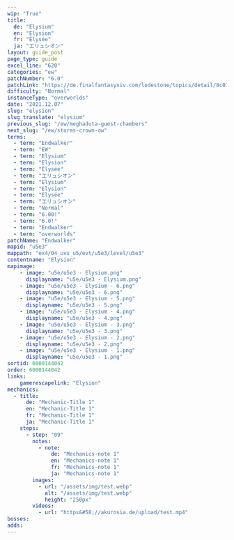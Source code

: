 ```yaml
---
wip: "True"
title:
  de: "Elysium"
  en: "Elysion"
  fr: "Élysée"
  ja: "エリュシオン"
layout: guide_post
page_type: guide
excel_line: "620"
categories: "ew"
patchNumber: "6.0"
patchLink: "https://de.finalfantasyxiv.com/lodestone/topics/detail/8c0146ce7f89035f0f27dcad1edcf30d3037fcf5"
difficulty: "Normal"
instanceType: "overworlds"
date: "2021.12.07"
slug: "elysion"
slug_translate: "elysium"
previous_slug: "/ew/meghaduta-guest-chambers"
next_slug: "/ew/storms-crown-ow"
terms:
  - term: "Endwalker"
  - term: "EW"
  - term: "Elysium"
  - term: "Elysion"
  - term: "Élysée"
  - term: "エリュシオン"
  - term: "Elysium"
  - term: "Elysion"
  - term: "Élysée"
  - term: "エリュシオン"
  - term: "Normal"
  - term: "6.00!"
  - term: "6.0!"
  - term: "Endwalker"
  - term: "overworlds"
patchName: "Endwalker"
mapid: "u5e3"
mappath: "ex4/04_uvs_u5/evt/u5e3/level/u5e3"
contentname: "Elysion"
mapimage:
    - image: "u5e/u5e3 - Elysium.png"
      displayname: "u5e/u5e3 - Elysium.png"
    - image: "u5e/u5e3 - Elysium - 6.png"
      displayname: "u5e/u5e3 - 6.png"
    - image: "u5e/u5e3 - Elysium - 5.png"
      displayname: "u5e/u5e3 - 5.png"
    - image: "u5e/u5e3 - Elysium - 4.png"
      displayname: "u5e/u5e3 - 4.png"
    - image: "u5e/u5e3 - Elysium - 3.png"
      displayname: "u5e/u5e3 - 3.png"
    - image: "u5e/u5e3 - Elysium - 2.png"
      displayname: "u5e/u5e3 - 2.png"
    - image: "u5e/u5e3 - Elysium - 1.png"
      displayname: "u5e/u5e3 - 1.png"
sortid: 6000144042
order: 6000144042
links:
    gamerescapelink: "Elysion"
mechanics:
  - title:
      de: "Mechanic-Title 1"
      en: "Mechanic-Title 1"
      fr: "Mechanic-Title 1"
      ja: "Mechanic-Title 1"
    steps:
      - step: "09"
        notes:
          - note:
              de: "Mechanics-note 1"
              en: "Mechanics-note 1"
              fr: "Mechanics-note 1"
              ja: "Mechanics-note 1"
        images:
          - url: "/assets/img/test.webp"
            alt: "/assets/img/test.webp"
            height: "250px"
        videos:
          - url: "https&#58;//akurosia.de/upload/test.mp4"
bosses:
adds:
---
```

